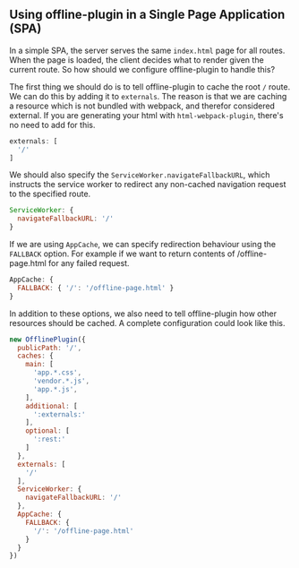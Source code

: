 ## Using offline-plugin in a Single Page Application (SPA)

In a simple SPA, the server serves the same `index.html` page for all routes. When the page is loaded, the client decides what to render given the current route. So how should we configure offline-plugin to handle this?

The first thing we should do is to tell offline-plugin to cache the root `/` route. We can do this by adding it to `externals`. The reason is that we are caching a resource which is not bundled with webpack, and therefor considered external. If you are generating your html with `html-webpack-plugin`, there's no need to add for this.

```javascript
externals: [
  '/'
]
```

We should also specify the `ServiceWorker.navigateFallbackURL`, which instructs the service worker to redirect any non-cached navigation request to the specified route.

```javascript
ServiceWorker: {
  navigateFallbackURL: '/'
}
```

If we are using `AppCache`, we can specify redirection behaviour using the `FALLBACK` option. For example if we want to return contents of /offline-page.html for any failed request.

```javascript
AppCache: {
  FALLBACK: { '/': '/offline-page.html' }
}
```

In addition to these options, we also need to tell offline-plugin how other resources should be cached. A complete configuration could look like this.

```javascript
new OfflinePlugin({
  publicPath: '/',
  caches: {
    main: [
      'app.*.css',
      'vendor.*.js',
      'app.*.js',
    ],
    additional: [
      ':externals:'
    ],
    optional: [
      ':rest:'
    ]
  },
  externals: [
    '/'
  ],
  ServiceWorker: {
    navigateFallbackURL: '/'
  },
  AppCache: {
    FALLBACK: {
      '/': '/offline-page.html'
    }
  }
})
```